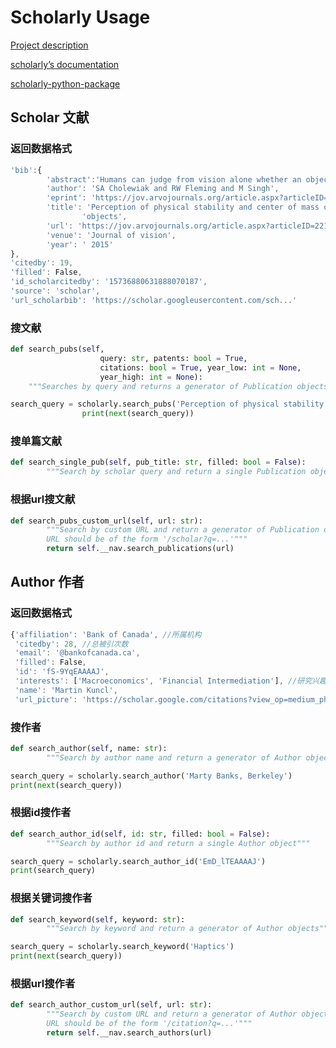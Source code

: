 # Scholarly Usage

[Project description]([https://pypi.org/project/scholarly/)

[scholarly’s documentation](https://scholarly.readthedocs.io/en/latest/?badge=latest)

[scholarly-python-package](https://github.com/scholarly-python-package/scholarly)

## Scholar 文献

### 返回数据格式

```javascript
'bib':{
        'abstract':'Humans can judge from vision alone whether an object is ',
        'author': 'SA Cholewiak and RW Fleming and M Singh',
        'eprint': 'https://jov.arvojournals.org/article.aspx?articleID=2213254',
        'title': 'Perception of physical stability and center of mass of 3-D '
                'objects',
        'url': 'https://jov.arvojournals.org/article.aspx?articleID=2213254',
        'venue': 'Journal of vision',
        'year': ' 2015'
},
'citedby': 19,
'filled': False,
'id_scholarcitedby': '15736880631888070187',
'source': 'scholar',
'url_scholarbib': 'https://scholar.googleusercontent.com/sch...'
```

### 搜文献

```python
def search_pubs(self,
                    query: str, patents: bool = True,
                    citations: bool = True, year_low: int = None,
                    year_high: int = None):
    """Searches by query and returns a generator of Publication objects"""

search_query = scholarly.search_pubs('Perception of physical stability and center of mass of 3D objects')
                print(next(search_query))
```

### 搜单篇文献

```python
def search_single_pub(self, pub_title: str, filled: bool = False):
        """Search by scholar query and return a single Publication object"""
```

### 根据url搜文献

```python
def search_pubs_custom_url(self, url: str):
        """Search by custom URL and return a generator of Publication objects
        URL should be of the form '/scholar?q=...'"""
        return self.__nav.search_publications(url)
```

## Author 作者

### 返回数据格式

```javascript
{'affiliation': 'Bank of Canada', //所属机构
 'citedby': 28, //总被引次数
 'email': '@bankofcanada.ca',
 'filled': False,
 'id': 'fS-9YqEAAAAJ',
 'interests': ['Macroeconomics', 'Financial Intermediation'], //研究兴趣
 'name': 'Martin Kuncl',
 'url_picture': 'https://scholar.google.com/citations?view_op=medium_photo&user=fS-9YqEAAAAJ'}
```

### 搜作者

```python
def search_author(self, name: str):
        """Search by author name and return a generator of Author objects"""

search_query = scholarly.search_author('Marty Banks, Berkeley')
print(next(search_query))
```

### 根据id搜作者

```python
def search_author_id(self, id: str, filled: bool = False):
        """Search by author id and return a single Author object"""

search_query = scholarly.search_author_id('EmD_lTEAAAAJ')
print(search_query)
```

### 根据关键词搜作者

```python
def search_keyword(self, keyword: str):
        """Search by keyword and return a generator of Author objects"""

search_query = scholarly.search_keyword('Haptics')
print(next(search_query))
```

### 根据url搜作者

```python
def search_author_custom_url(self, url: str):
        """Search by custom URL and return a generator of Author objects
        URL should be of the form '/citation?q=...'"""
        return self.__nav.search_authors(url)
```